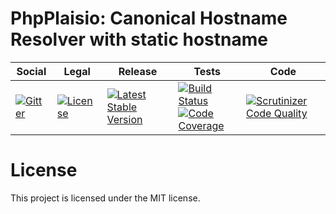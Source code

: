 # PhpPlaisio: Canonical Hostname Resolver with static hostname

<table>
<thead>
<tr>
<th>Social</th>
<th>Legal</th>
<th>Release</th>
<th>Tests</th>
<th>Code</th>
</tr>
</thead>
<tbody>
<tr>
<td>
<a href="https://gitter.im/PhpPlaisio/PhpPlaisio"><img src="https://badges.gitter.im/PhpPlaisio/PhpPlaisio.svg" alt="Gitter"/></a>
</td>
<td>
<a href="https://packagist.org/packages/plaisio/canonical-hostname-resolver-static"><img src="https://poser.pugx.org/plaisio/canonical-hostname-resolver-static/license" alt="License"/></a>
</td>
<td>
<a href="https://packagist.org/packages/plaisio/canonical-hostname-resolver-static"><img src="https://poser.pugx.org/plaisio/canonical-hostname-resolver-static/v/stable" alt="Latest Stable Version"/></a>
</td>
<td>
<a href="https://travis-ci.org/PhpPlaisio/canonical-hostname-resolver-static"><img src="https://travis-ci.org/PhpPlaisio/canonical-hostname-resolver-static.svg?branch=master" alt="Build Status"/></a><br/>
<a href="https://scrutinizer-ci.com/g/PhpPlaisio/canonical-hostname-resolver-static/?branch=master"><img src="https://scrutinizer-ci.com/g/PhpPlaisio/canonical-hostname-resolver-static/badges/coverage.png?b=master" alt="Code Coverage"/></a>
</td>
<td>
<a href="https://scrutinizer-ci.com/g/PhpPlaisio/canonical-hostname-resolver-static/?branch=master"><img src="https://scrutinizer-ci.com/g/PhpPlaisio/canonical-hostname-resolver-static/badges/quality-score.png?b=master" alt="Scrutinizer Code Quality"/></a>
</td>
</tr>
</tbody>
</table>

#  License

This project is licensed under the MIT license.
